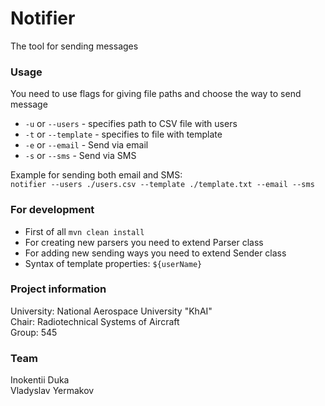 # Notifier
The tool for sending messages

### Usage
You need to use flags for giving file paths and choose the way to send message
* `-u` or `--users` - specifies path to CSV file with users
* `-t` or `--template` - specifies to file with template
* `-e` or `--email` - Send via email
* `-s` or `--sms` - Send via SMS

Example for sending both email and SMS:<br>
`notifier --users ./users.csv --template ./template.txt --email --sms`

### For development
* First of all `mvn clean install`
* For creating new parsers you need to extend Parser class
* For adding new sending ways you need to extend Sender class
* Syntax of template properties: `${userName}`

### Project information
University: National Aerospace University "KhAI"<br>
Chair: Radiotechnical Systems of Aircraft<br>
Group: 545

### Team
Inokentii Duka<br>
Vladyslav Yermakov
